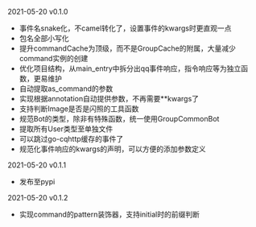 2021-05-20 v0.1.0
- 事件名snake化，不camel转化了，设置事件的kwargs时更直观一点
- 包名全部小写化
- 提升commandCache为顶级，而不是GroupCache的附属，大量减少command实例的创建
- 优化项目结构，从main_entry中拆分出qq事件响应，指令响应等为独立函数，更易维护
- 自动提取as_command的参数
- 实现根据annotation自动提供参数，不再需要**kwargs了
- 支持判断Image是否是闪照的工具函数
- 规范Bot的类型，除非有特殊函数，统一使用GroupCommonBot
- 提取所有User类型至单独文件
- 可以跳过go-cqhttp缓存的事件了
- 规范化事件响应的kwargs的声明，可以方便的添加参数定义

2021-05-20 v0.1.1
- 发布至pypi

2021-05-20 v0.1.2
- 实现command的pattern装饰器，支持initial时的前缀判断